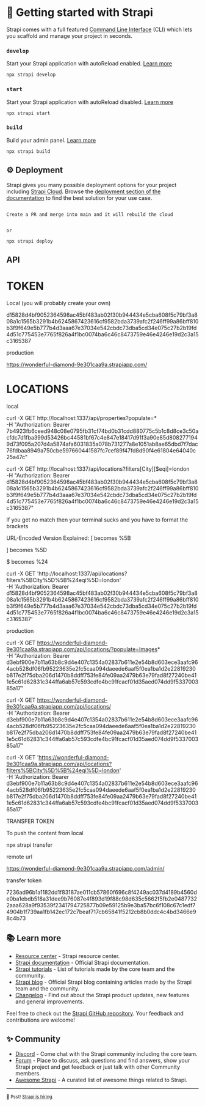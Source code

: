 # 🚀 Getting started with Strapi

Strapi comes with a full featured [Command Line Interface](https://docs.strapi.io/dev-docs/cli) (CLI) which lets you scaffold and manage your project in seconds.

### `develop`

Start your Strapi application with autoReload enabled. [Learn more](https://docs.strapi.io/dev-docs/cli#strapi-develop)

```
npx strapi develop
```

### `start`

Start your Strapi application with autoReload disabled. [Learn more](https://docs.strapi.io/dev-docs/cli#strapi-start)

```
npx strapi start
```

### `build`

Build your admin panel. [Learn more](https://docs.strapi.io/dev-docs/cli#strapi-build)

```
npx strapi build
```

## ⚙️ Deployment

Strapi gives you many possible deployment options for your project including [Strapi Cloud](https://cloud.strapi.io). Browse the [deployment section of the documentation](https://docs.strapi.io/dev-docs/deployment) to find the best solution for your use case.

```

Create a PR and merge into main and it will rebuild the cloud


or

npx strapi deploy
```

## API

# TOKEN

Local (you will probably create your own)

d15828d4bf9052364598ac45bf483ab02f30b944434e5cba608f5c79bf3a808a1c1565b3291b4b6245867423616cf9582bda3739afc2f246ff99a86bff810b3f9f649e5b777b4d3aaa67e37034e542cbdc73dba5cd34e075c27b2b19fd4d51c775453e7765f826a4f1bc0074ba6c46c8473759e46e4246e19d2c3a15c3165387

production

https://wonderful-diamond-9e301caa9a.strapiapp.com/

# LOCATIONS

local

curl -X GET http://localhost:1337/api/properties?populate=\* \
 -H "Authorization: Bearer 7b4923fb6ceed948c08e0795fb31cf74bd0b31cdd880775c5b1c8d8ce3c50acfdc7d1fba399d53426bc44581bf67c4e847e18417d91f3a90e85d8082771949d73f095a207d4a5874afa6031835a078b731277a8e1051ab8ae65dbd7f7dac76fdbaa8949a750cbe597660441587fc7cef89f47fd8d90f4e61804e64040c25a47c"

curl -X GET http://localhost:1337/api/locations?filters[City][$eqi]=london \
 -H "Authorization: Bearer d15828d4bf9052364598ac45bf483ab02f30b944434e5cba608f5c79bf3a808a1c1565b3291b4b6245867423616cf9582bda3739afc2f246ff99a86bff810b3f9f649e5b777b4d3aaa67e37034e542cbdc73dba5cd34e075c27b2b19fd4d51c775453e7765f826a4f1bc0074ba6c46c8473759e46e4246e19d2c3a15c3165387"

If you get no match then your terminal sucks and you have to format the brackets

URL-Encoded Version Explained:
[ becomes %5B

] becomes %5D

$ becomes %24

curl -X GET 'http://localhost:1337/api/locations?filters%5BCity%5D%5B%24eqi%5D=london' \
-H 'Authorization: Bearer d15828d4bf9052364598ac45bf483ab02f30b944434e5cba608f5c79bf3a808a1c1565b3291b4b6245867423616cf9582bda3739afc2f246ff99a86bff810b3f9f649e5b777b4d3aaa67e37034e542cbdc73dba5cd34e075c27b2b19fd4d51c775453e7765f826a4f1bc0074ba6c46c8473759e46e4246e19d2c3a15c3165387'

production

curl -X GET https://wonderful-diamond-9e301caa9a.strapiapp.com/api/locations/?populate=Images* \
 -H "Authorization: Bearer d3ebf900e7b11a63b8c9d4e407c1354a02837b611e2e54b8d603ece3aafc964acb528df06fb95223635e2fc5caa094daeede6aaf5f0ea1ba1d2e22819230b817e2f75dba206d1470b8ddff753fe84fe09aa2479b63e79fad8f27240be411e5c61d62831c344ffa6ab57c593cdfe4bc91fcacf01d35aed074dd9f533700385a17"

curl -X GET https://wonderful-diamond-9e301caa9a.strapiapp.com/api/locations/ \
 -H "Authorization: Bearer d3ebf900e7b11a63b8c9d4e407c1354a02837b611e2e54b8d603ece3aafc964acb528df06fb95223635e2fc5caa094daeede6aaf5f0ea1ba1d2e22819230b817e2f75dba206d1470b8ddff753fe84fe09aa2479b63e79fad8f27240be411e5c61d62831c344ffa6ab57c593cdfe4bc91fcacf01d35aed074dd9f533700385a17"

curl -X GET 'https://wonderful-diamond-9e301caa9a.strapiapp.com/api/locations?filters%5BCity%5D%5B%24eqi%5D=london' \
-H 'Authorization: Bearer d3ebf900e7b11a63b8c9d4e407c1354a02837b611e2e54b8d603ece3aafc964acb528df06fb95223635e2fc5caa094daeede6aaf5f0ea1ba1d2e22819230b817e2f75dba206d1470b8ddff753fe84fe09aa2479b63e79fad8f27240be411e5c61d62831c344ffa6ab57c593cdfe4bc91fcacf01d35aed074dd9f533700385a17'

TRANSFER TOKEN

To push the content from local

npx strapi transfer

remote url

https://wonderful-diamond-9e301caa9a.strapiapp.com/admin/

transfer token

7236ad96b1a1182dd1f83187ae011cb57860f696c8f4249ac037d4189b4560de0ba1ebdb518a31dee9b76087e4f893d19f88c98d635c5662f5fb2e04877322aaa628a9f93539f2341794725877b09e59125b9e3ba57bc6f108c67c1edf74904b1f739aa1fb142ec172c7beaf717cb65841f5212cb8b0ddc4c4bd3466e98c4b73

## 📚 Learn more

- [Resource center](https://strapi.io/resource-center) - Strapi resource center.
- [Strapi documentation](https://docs.strapi.io) - Official Strapi documentation.
- [Strapi tutorials](https://strapi.io/tutorials) - List of tutorials made by the core team and the community.
- [Strapi blog](https://strapi.io/blog) - Official Strapi blog containing articles made by the Strapi team and the community.
- [Changelog](https://strapi.io/changelog) - Find out about the Strapi product updates, new features and general improvements.

Feel free to check out the [Strapi GitHub repository](https://github.com/strapi/strapi). Your feedback and contributions are welcome!

## ✨ Community

- [Discord](https://discord.strapi.io) - Come chat with the Strapi community including the core team.
- [Forum](https://forum.strapi.io/) - Place to discuss, ask questions and find answers, show your Strapi project and get feedback or just talk with other Community members.
- [Awesome Strapi](https://github.com/strapi/awesome-strapi) - A curated list of awesome things related to Strapi.

---

<sub>🤫 Psst! [Strapi is hiring](https://strapi.io/careers).</sub>
